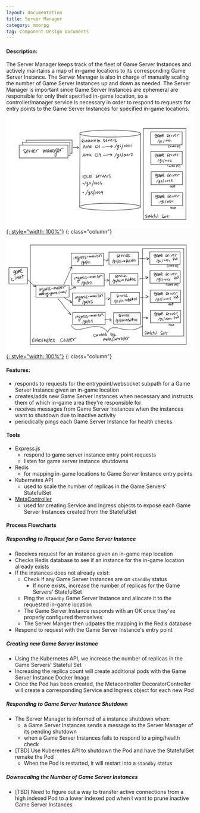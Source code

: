 ```yaml
---
layout: documentation
title: Server Manager
category: mmorpg
tag: Component Design Documents
---
```


#### Description:
The Server Manager keeps track of the fleet of Game Server Instances and actively maintains a map of in-game locations to its corresponding Game Server Instance.  The Server Manager is also in charge of manually scaling the number of Game Server Instances up and down as needed.
The Server Manager is important since Game Server Instances are ephemeral are responsible for only their specified in-game location, so a controller/manager service is necessary in order to respond to requests for entry points to the Game Server Instances for specified in-game locations.

[![server_manager_diagram](/assets/images/mmorpg_pictures/server-manager-diagram.jpg){: style="width: 100%"}](/assets/images/mmorpg_pictures/server-manager-diagram.jpg)
{: class="column"}

[![game_fleet_diagram](/assets/images/mmorpg_pictures/game-fleet-diagram.jpg){: style="width: 100%"}](/assets/images/mmorpg_pictures/game-fleet-diagram.jpg)
{: class="column"}

#### Features:
* responds to requests for the entrypoint/websocket subpath for a Game Server Instance given an in-game location
* creates/adds new Game Server Instances when necessary and instructs them of which in-game area they're responsible for
* receives messages from Game Server Instances when the instances want to shutdown due to inactive activity
* periodically pings each Game Server Instance for health checks

#### Tools
* Express.js
	* respond to game server instance entry point requests
	* listen for game server instance shutdowns
* Redis
	* for mapping in-game locations to Game Server Instance entry points
* Kubernetes API
	* used to scale the number of replicas in the Game Servers' StatefulSet
* [MetaController](https://metacontroller.app/)
	* used for creating Service and Ingress objects to expose each Game Server Instances created from the StatefulSet

#### Process Flowcharts

##### Responding to Request for a Game Server Instance
* Receives request for an instance given an in-game map location
* Checks Redis database to see if an instance for the in-game location already exists
* If the instances does not already exist:
	* Check if any Game Server Instances are on `standby` status
		* If none exists, increase the number of replicas for the Game Servers' StatefulSet
	* Ping the `standby` Game Server Instance and allocate it to the requested in-game location
	* The Game Server Instance responds with an OK once they've properly configured themselves
	* The Server Manger then udpates the mapping in the Redis database
* Respond to request with the Game Server Instance's entry point

##### Creating new Game Server Instance
* Using the Kubernetes API, we increase the number of replicas in the Game Servers' Stateful Set
* Increasing the replica count will create additional pods with the Game Server Instance Docker Image
* Once the Pod has been created, the Metacontroller DecoratorController will create a corresponding Service and Ingress object for each new Pod

##### Responding to Game Server Instance Shutdown
* The Server Manager is informed of a instance shutdown when:
	* a Game Server Instances sends a message to the Server Manager of its pending shutdown
	* when a Game Server Instances fails to respond to a ping/health check
* [TBD] Use Kuberentes API to shutdown the Pod and have the StatefulSet remake the Pod
	* When the Pod is restarted, it will restart into a `standby` status

##### Downscaling the Number of Game Server Instances
* [TBD] Need to figure out a way to transfer active connections from a high indexed Pod to a lower indexed pod when I want to prune inactive Game Server Instances

<br/>